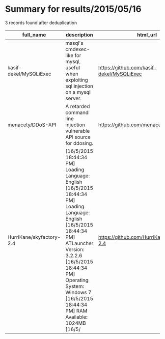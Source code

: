 
# Summary for results/2015/05/16
    
3 records found after deduplication

| full_name | description | html_url | matched_list | matched_count | pushed_at | size | stargazers_count | language | forks_count |
|--------------------------|------------------------------------------------------------------------------------------------------------------------------------------------------------------------------------------------------------------------------------------------------------------|---------------------------------------------|-----------------------|-----------------|---------------------------|--------|--------------------|------------|---------------|
| kasif-dekel/MySQLiExec | mssql's cmdexec-like for mysql, useful when exploiting sql injection on a mysql server. | https://github.com/kasif-dekel/MySQLiExec | ['exploit'] | 1 | 2015-05-16 12:57:14+00:00 | 174 | 3 | C | 1 |
| menacety/DDoS-API | A retarded command line injection vulnerable API source for ddosing. | https://github.com/menacety/DDoS-API | ['command injection'] | 1 | 2015-05-16 03:23:34+00:00 | 120 | 1 | Perl | 5 |
| HurriKane/skyfactory-2.4 | [16/5/2015 18:44:34 PM] Loading Language: English [16/5/2015 18:44:34 PM] Loading Language: English [16/5/2015 18:44:34 PM] ATLauncher Version: 3.2.2.6 [16/5/2015 18:44:34 PM] Operating System: Windows 7 [16/5/2015 18:44:34 PM] RAM Available: 1024MB [16/5/ | https://github.com/HurriKane/skyfactory-2.4 | ['command injection'] | 1 | 2015-05-16 15:05:44+00:00 | 0 | 3 | | 0 |
